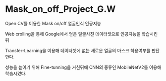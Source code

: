 # Mask_on_off_Project_G.W
Open CV를 이용한 Mask on/off 얼굴인식 인공지능

Web crolling을 통해 Google에서 얻은 얼굴사진 데이터셋으로 인공지능을 학습시킨 뒤 

Transfer-Learning을 이용해 데이터셋에 없는 새로운 얼굴의 마스크 착용여부를 판단한다.

성능을 높이기 위해 Fine-tunning을 거친뒤에 CNN의 종류인 MobileNetV2를 이용해 학습시켰다.
